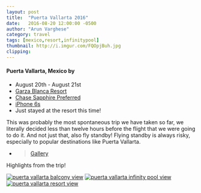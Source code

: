 ```yaml
---
layout: post
title:  "Puerta Vallarta 2016"
date:   2016-08-20 12:00:00 -0500
author: "Arun Varghese"
category: travel
tags: [mexico,resort,infinitypool]
thumbnail: http://i.imgur.com/FQOpjBuh.jpg
clipping: 
---
```


#### Puerta Vallarta, Mexico by <i class="fa fa-fw fa-plane"></i> 
+ <i class="fa fa-fw fa-calendar"></i> August 20th - August 21st
+ <i class="fa fa-fw fa-bed"></i> [Garza Blanca Resort](http://www.garzablancaresort.com/)
+ <i class="fa fa-fw fa-credit-card"></i> [Chase Sapphire Preferred](https://creditcards.chase.com/credit-cards/chase-sapphire-preferred)
+ <i class="fa fa-fw fa-camera"></i> [iPhone 6s](http://www.apple.com/shop/buy-iphone/iphone6s)
+ <i class="fa fa-fw fa-map-marker"></i> Just stayed at the resort this time!

This was probably the most spontaneous trip we have taken so far, we literally decided less than twelve hours before the flight that we were going to do it. And not just that, also fly standby! Flying standby is always risky, especially to popular destinations like Puerta Vallarta.   

+ > [Gallery](http://imgur.com/a/t4kRN)

Highlights from the trip!

<div class="img-container">
	<a target="_blank" href="http://i.imgur.com/FQOpjBu.jpg"><img class="img-travel" src="http://i.imgur.com/FQOpjBuh.jpg" alt
	="puerta vallarta balcony view"/></a>
	<a target="_blank" href="http://i.imgur.com/QNxLYSC.jpg"><img class="img-travel" src="http://i.imgur.com/QNxLYSCh.jpg" alt
	="puerta vallarta infinity pool view"/></a>
	<a target="_blank" href="http://i.imgur.com/tI4r2nN.jpg"><img class="img-travel" src="http://i.imgur.com/tI4r2nNh.jpg" alt
	="puerta vallarta resort view"/></a>
</div>






